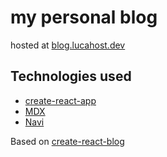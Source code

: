 # my personal blog

hosted at [blog.lucahost.dev](https://blog.lucahost.dev)

## Technologies used

- [create-react-app](https://facebook.github.io/create-react-app/)
- [MDX](https://mdxjs.com/)
- [Navi](https://frontarm.com/navi/en/)

Based on [create-react-blog](https://github.com/frontarm/create-react-blog/)
